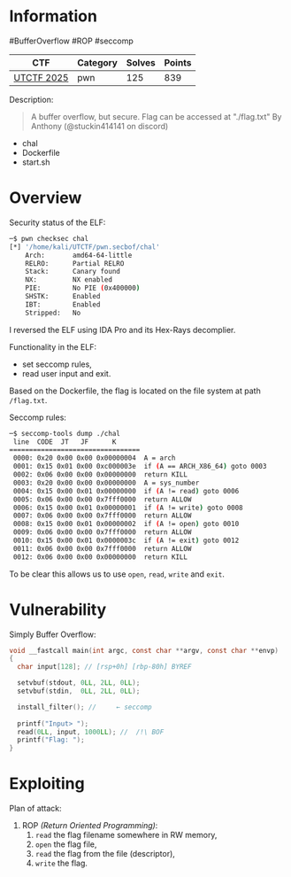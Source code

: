 # Information

#BufferOverflow #ROP #seccomp

| CTF                                          | Category | Solves | Points |
| -------------------------------------------- | -------- | ------ | ------ |
| [UTCTF 2025](https://ctftime.org/event/2641) | pwn      | 125    | 839    |

Description:

> A buffer overflow, but secure. Flag can be accessed at "./flag.txt"
> By Anthony (@stuckin414141 on discord)

- chal
- Dockerfile
- start.sh

# Overview

Security status of the ELF:

```bash
─$ pwn checksec chal        
[*] '/home/kali/UTCTF/pwn.secbof/chal'
    Arch:       amd64-64-little
    RELRO:      Partial RELRO
    Stack:      Canary found
    NX:         NX enabled
    PIE:        No PIE (0x400000)
    SHSTK:      Enabled
    IBT:        Enabled
    Stripped:   No
```

I reversed the ELF using IDA Pro and its Hex-Rays decomplier.

Functionality in the ELF:
- set seccomp rules,
- read user input and exit.

Based on the Dockerfile, the flag is located on the file system at path `/flag.txt`.

Seccomp rules:

```bash
─$ seccomp-tools dump ./chal
 line  CODE  JT   JF      K
=================================
 0000: 0x20 0x00 0x00 0x00000004  A = arch
 0001: 0x15 0x01 0x00 0xc000003e  if (A == ARCH_X86_64) goto 0003
 0002: 0x06 0x00 0x00 0x00000000  return KILL
 0003: 0x20 0x00 0x00 0x00000000  A = sys_number
 0004: 0x15 0x00 0x01 0x00000000  if (A != read) goto 0006
 0005: 0x06 0x00 0x00 0x7fff0000  return ALLOW
 0006: 0x15 0x00 0x01 0x00000001  if (A != write) goto 0008
 0007: 0x06 0x00 0x00 0x7fff0000  return ALLOW
 0008: 0x15 0x00 0x01 0x00000002  if (A != open) goto 0010
 0009: 0x06 0x00 0x00 0x7fff0000  return ALLOW
 0010: 0x15 0x00 0x01 0x0000003c  if (A != exit) goto 0012
 0011: 0x06 0x00 0x00 0x7fff0000  return ALLOW
 0012: 0x06 0x00 0x00 0x00000000  return KILL
```

To be clear this allows us to use `open`, `read`, `write` and `exit`.
# Vulnerability

Simply Buffer Overflow:

```c
void __fastcall main(int argc, const char **argv, const char **envp)
{
  char input[128]; // [rsp+0h] [rbp-80h] BYREF

  setvbuf(stdout, 0LL, 2LL, 0LL);
  setvbuf(stdin,  0LL, 2LL, 0LL);

  install_filter(); //     ← seccomp
  
  printf("Input> ");
  read(0LL, input, 1000LL); //  /!\ BOF
  printf("Flag: ");
}
```

# Exploiting

Plan of attack:
1. ROP *(Return Oriented Programming)*:
	1. `read` the flag filename somewhere in RW memory,
	2. `open` the flag file,
	3. `read` the flag from the file (descriptor),
	4. `write` the flag.